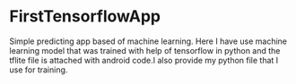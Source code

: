 # FirstTensorflowApp
Simple predicting app based of machine learning.
Here I have use machine learning model that was trained with help of tensorflow in python and the tflite file is attached with android code.I also provide my python file that I use for training.
